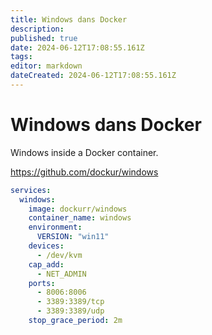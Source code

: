 ```yaml
---
title: Windows dans Docker
description: 
published: true
date: 2024-06-12T17:08:55.161Z
tags: 
editor: markdown
dateCreated: 2024-06-12T17:08:55.161Z
---
```


# Windows dans Docker

Windows inside a Docker container.

<https://github.com/dockur/windows>

```yml
services:
  windows:
    image: dockurr/windows
    container_name: windows
    environment:
      VERSION: "win11"
    devices:
      - /dev/kvm
    cap_add:
      - NET_ADMIN
    ports:
      - 8006:8006
      - 3389:3389/tcp
      - 3389:3389/udp
    stop_grace_period: 2m
```